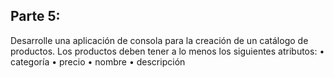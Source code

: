 ## Parte 5:
Desarrolle una aplicación de consola para la creación de un catálogo de productos.
Los productos deben tener a lo menos los siguientes atributos:
•	categoría
•	precio
•	nombre
•	descripción